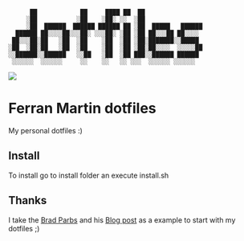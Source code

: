 ```
      ██            ██     ████ ██  ██
     ░██           ░██    ░██░ ░░  ░██
     ░██  ██████  ██████ ██████ ██ ░██  █████   ██████
  ██████ ██░░░░██░░░██░ ░░░██░ ░██ ░██ ██░░░██ ██░░░░
 ██░░░██░██   ░██  ░██    ░██  ░██ ░██░███████░░█████
░██  ░██░██   ░██  ░██    ░██  ░██ ░██░██░░░░  ░░░░░██
░░██████░░██████   ░░██   ░██  ░██ ███░░██████ ██████
 ░░░░░░  ░░░░░░     ░░    ░░   ░░ ░░░  ░░░░░░ ░░░░░░

```
![](http://gifsb.in/codes/floppy-discs.gif)

# Ferran Martin dotfiles
My personal dotfiles :)

## Install
To install go to install folder an execute install.sh

## Thanks

I take the [Brad Parbs](https://github.com/bradp/dotfiles) and his [Blog post](http://webdevstudios.com/2015/02/10/a-beginners-guide-to-the-best-command-line-tools/) as a example to start with my dotfiles ;)

